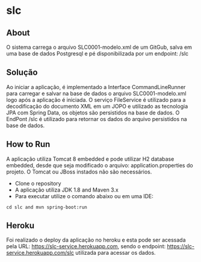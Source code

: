 # slc

## About

O sistema carrega o arquivo SLC0001-modelo.xml de um GitGub, salva em uma base de dados Postgresql e pé disponibilizada por um endpoint: /slc

## Solução

Ao iniciar a aplicação, é implementado a Interface CommandLineRunner para carregar e salvar na base de dados o arquivo SLC0001-modelo.xml logo após a aplicação é iniciada.
O serviço FileService é utilizado para a decodificação do documento XML em um JOPO e utilizado as tecnologia JPA com Spring Data, os objetos
são persistidos na base de dados. O EndPont /slc é utilizado para retornar os dados do arquivo persistidos na base de dados.

## How to Run

A aplicação utiliza Tomcat 8 embedded e pode utilizar H2 database embedded, desde que seja modificado o arquivo: application.properties do projeto. O Tomcat ou JBoss instados não são necessários.

* Clone o repository
* A aplicação utiliza JDK 1.8 and Maven 3.x
* Para executar utilize o comando abaixo ou em uma IDE:

 ```cd slc and mvn spring-boot:run```
 
## Heroku

Foi realizado o deploy da aplicação no heroku e esta pode ser acessada pela URL: https://slc-service.herokuapp.com, sendo o endpoint: https://slc-service.herokuapp.com/slc 
utilizada para acessar os dados.
